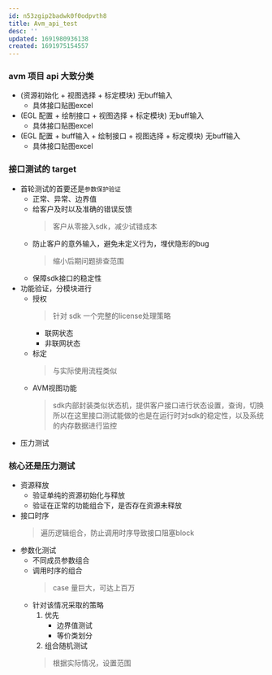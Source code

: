 ```yaml
---
id: n53zgip2badwk0f0odpvth8
title: Avm_api_test
desc: ''
updated: 1691980936138
created: 1691975154557
---
```


### avm 项目 api 大致分类
- (资源初始化 + 视图选择 + 标定模块) 无buff输入
  - 具体接口贴图excel
- (EGL 配置 + 绘制接口 + 视图选择 + 标定模块) 无buff输入
  - 具体接口贴图excel
- (EGL 配置 + buff输入 + 绘制接口 + 视图选择 + 标定模块) 无buff输入
  - 具体接口贴图excel


### 接口测试的 target
- 首轮测试的首要还是`参数保护验证`
  - 正常、异常、边界值
  - 给客户及时以及准确的错误反馈
    > 客户从零接入sdk，减少试错成本
  - 防止客户的意外输入，避免未定义行为，埋伏隐形的bug
    > 缩小后期问题排查范围
  - 保障sdk接口的稳定性
- 功能验证，分模块进行
  - 授权
    > 针对 sdk 一个完整的license处理策略
    - 联网状态
    - 非联网状态
  - 标定
    > 与实际使用流程类似
  - AVM视图功能
    > sdk内部封装类似状态机，提供客户接口进行状态设置，查询，切换
    > 所以在这里接口测试能做的也是在运行时对sdk的稳定性，以及系统的内存数据进行监控
- 压力测试
### 核心还是压力测试
- 资源释放
  - 验证单纯的资源初始化与释放
  - 验证在正常的功能组合下，是否存在资源未释放
- 接口时序
    > 遍历逻辑组合，防止调用时序导致接口阻塞block
- 参数化测试
  - 不同成员参数组合
  - 调用时序的组合
    > case 量巨大，可达上百万
  - 针对该情况采取的策略
    1. 优先
       - 边界值测试
       - 等价类划分
    2. 组合随机测试
    > 根据实际情况，设置范围
  

